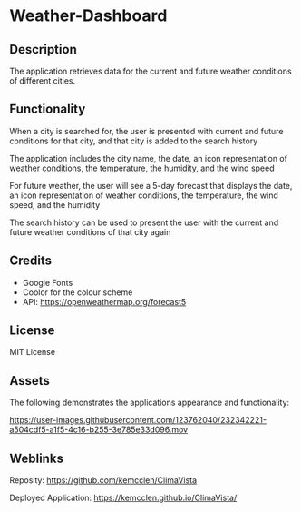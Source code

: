 # Weather-Dashboard

## Description
The application retrieves data for the current and future weather conditions of different cities.

## Functionality 

When a city is searched for, the user is presented with current and future conditions for that city, and that city is added to the search history

The application includes the city name, the date, an icon representation of weather conditions, the temperature, the humidity, and the wind speed

For future weather, the user will see a 5-day forecast that displays the date, an icon representation of weather conditions, the temperature, the wind speed, and the humidity

The search history can be used to present the user with the current and future weather conditions of that city again

## Credits
- Google Fonts
- Coolor for the colour scheme 
- API: https://openweathermap.org/forecast5

## License
MIT License

## Assets
The following demonstrates the applications appearance and functionality:




https://user-images.githubusercontent.com/123762040/232342221-a504cdf5-a1f5-4c16-b255-3e785e33d096.mov




## Weblinks
Reposity: https://github.com/kemcclen/ClimaVista

Deployed Application: https://kemcclen.github.io/ClimaVista/
